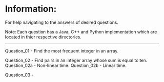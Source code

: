 # Information:

For help navigating to the answers of desired questions.

Note: Each question has a Java, C++ and Python implementation which are located in thier respective directories.

----------

Question\_01 - Find the most frequent integer in an array.

Question\_02 - Find pairs in an integer array whose sum is equal to ten.
  Question\_02a - Non-linear time.
  Question\_02b - Linear time.

Question\_03 - 
